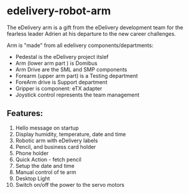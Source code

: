 # edelivery-robot-arm
The eDelivery arm is a gift from the eDelivery development team
for the fearless leader Adrien at his departure to the new career challenges. 

Arm is "made" from all edelivery components/departments:
 - Pedestal is the eDelivery project itslef
 - Arm (lower arm part ) is Domibus
 - Arm Drive are the SML and SMP components
 - Forearm (upper arm part) is a Testing department 
 - ForeArm drive is Support department
 - Gripper is component: eTX adapter 
 - Joystick control represents the team management 

 
## Features:
1. Hello message on startup
2. Display humidity, temperature, date and time
3. Robotic arm with eDelivery labels
4. Pencil, and business card holder
5. Phone holder
7. Quick Action - fetch pencil
8. Setup the date and time
9. Manual control of te arm
10. Desktop Light
11. Switch on/off the power to the servo motors

